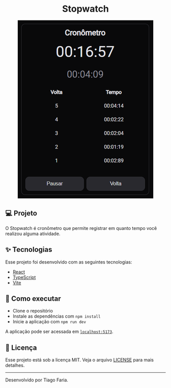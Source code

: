 <h1 align="center">Stopwatch</h1>

<p align="center">
  <img alt="Stopwatch" src=".github/preview.png">
</p>

## 💻 Projeto

O Stopwatch é cronômetro que permite registrar em quanto tempo você realizou alguma atividade.

## ✨ Tecnologias

Esse projeto foi desenvolvido com as seguintes tecnologias:

- [React](https://reactjs.org)
- [TypeScript](https://www.typescriptlang.org/)
- [Vite](https://vitejs.dev/)

## 🚀 Como executar

- Clone o repositório
- Instale as dependências com `npm install`
- Inicie a aplicação com `npm run dev`

A aplicação pode ser acessada em [`localhost:5173`](http://localhost:5173).

## 📄 Licença

Esse projeto está sob a licença MIT. Veja o arquivo [LICENSE](LICENSE) para mais detalhes.

---

Desenvolvido por Tiago Faria.
